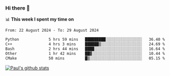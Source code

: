 ### Hi there 👋

📊 **This week I spent my time on**
<!--START_SECTION:waka-->

```txt
From: 22 August 2024 - To: 29 August 2024

Python             5 hrs 59 mins   █████████░░░░░░░░░░░░░░░░   36.40 %
C++                4 hrs 3 mins    ██████▒░░░░░░░░░░░░░░░░░░   24.69 %
Bash               2 hrs 44 mins   ████░░░░░░░░░░░░░░░░░░░░░   16.64 %
Other              1 hr 42 mins    ██▓░░░░░░░░░░░░░░░░░░░░░░   10.44 %
CMake              50 mins         █▒░░░░░░░░░░░░░░░░░░░░░░░   05.15 %
```

<!--END_SECTION:waka-->


[![Paul's github stats](https://github-readme-stats.vercel.app/api?username=mickeyouyou&theme=dracula&show_icons=true)](https://github.com/anuraghazra/github-readme-stats)
